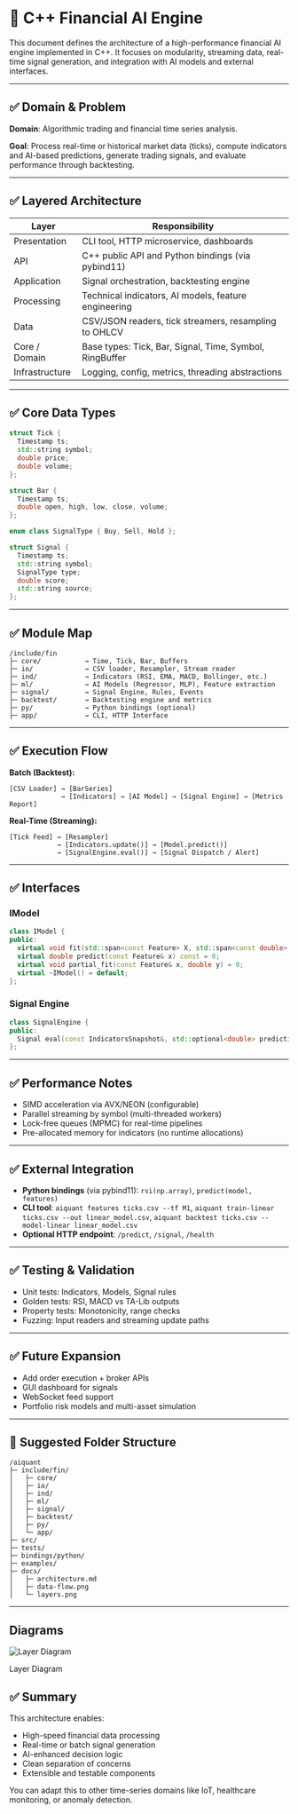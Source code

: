 # **🧠 C++ Financial AI Engine**

This document defines the architecture of a high-performance financial AI engine implemented in C++. It focuses on modularity, streaming data, real-time signal generation, and integration with AI models and external interfaces.

---

## **✅ Domain & Problem**

**Domain**: Algorithmic trading and financial time series analysis.

**Goal**: Process real-time or historical market data (ticks), compute indicators and AI-based predictions, generate trading signals, and evaluate performance through backtesting.

---

## **✅ Layered Architecture**

| Layer | Responsibility |
| --- | --- |
| Presentation | CLI tool, HTTP microservice, dashboards |
| API | C++ public API and Python bindings (via pybind11) |
| Application | Signal orchestration, backtesting engine |
| Processing | Technical indicators, AI models, feature engineering |
| Data | CSV/JSON readers, tick streamers, resampling to OHLCV |
| Core / Domain | Base types: Tick, Bar, Signal, Time, Symbol, RingBuffer |
| Infrastructure | Logging, config, metrics, threading abstractions |

---

## **✅ Core Data Types**

```cpp
struct Tick {
  Timestamp ts;
  std::string symbol;
  double price;
  double volume;
};

struct Bar {
  Timestamp ts;
  double open, high, low, close, volume;
};

enum class SignalType { Buy, Sell, Hold };

struct Signal {
  Timestamp ts;
  std::string symbol;
  SignalType type;
  double score;
  std::string source;
};

```

---

## **✅ Module Map**

```
/include/fin
├─ core/           → Time, Tick, Bar, Buffers
├─ io/             → CSV loader, Resampler, Stream reader
├─ ind/            → Indicators (RSI, EMA, MACD, Bollinger, etc.)
├─ ml/             → AI Models (Regressor, MLP), Feature extraction
├─ signal/         → Signal Engine, Rules, Events
├─ backtest/       → Backtesting engine and metrics
├─ py/             → Python bindings (optional)
├─ app/            → CLI, HTTP Interface

```

---

## **✅ Execution Flow**

**Batch (Backtest):**

```
[CSV Loader] → [BarSeries]
             → [Indicators] → [AI Model] → [Signal Engine] → [Metrics Report]
```

**Real-Time (Streaming):**

```
[Tick Feed] → [Resampler]
            → [Indicators.update()] → [Model.predict()]
            → [SignalEngine.eval()] → [Signal Dispatch / Alert]
```

---

## **✅ Interfaces**

### **IModel**

```cpp
class IModel {
public:
  virtual void fit(std::span<const Feature> X, std::span<const double> y) = 0;
  virtual double predict(const Feature& x) const = 0;
  virtual void partial_fit(const Feature& x, double y) = 0;
  virtual ~IModel() = default;
};
```

### **Signal Engine**

```cpp
class SignalEngine {
public:
  Signal eval(const IndicatorsSnapshot&, std::optional<double> prediction);
};
```

---

## **✅ Performance Notes**

- SIMD acceleration via AVX/NEON (configurable)
- Parallel streaming by symbol (multi-threaded workers)
- Lock-free queues (MPMC) for real-time pipelines
- Pre-allocated memory for indicators (no runtime allocations)

---

## **✅ External Integration**

- **Python bindings** (via pybind11): `rsi(np.array)`, `predict(model, features)`
- **CLI tool**: `aiquant features ticks.csv --tf M1`, `aiquant train-linear ticks.csv --out linear_model.csv`, `aiquant backtest ticks.csv --model-linear linear_model.csv`
- **Optional HTTP endpoint**: `/predict`, `/signal`, `/health`

---

## **✅ Testing & Validation**

- Unit tests: Indicators, Models, Signal rules
- Golden tests: RSI, MACD vs TA-Lib outputs
- Property tests: Monotonicity, range checks
- Fuzzing: Input readers and streaming update paths

---

## **✅ Future Expansion**

- Add order execution + broker APIs
- GUI dashboard for signals
- WebSocket feed support
- Portfolio risk models and multi-asset simulation

---

## **📁 Suggested Folder Structure**

```
/aiquant
├─ include/fin/
│   ├─ core/
│   ├─ io/
│   ├─ ind/
│   ├─ ml/
│   ├─ signal/
│   ├─ backtest/
│   ├─ py/
│   └─ app/
├─ src/
├─ tests/
├─ bindings/python/
├─ examples/
├─ docs/
│   ├─ architecture.md
│   ├─ data-flow.png
│   └─ layers.png

```

---

## Diagrams

![Layer Diagram](attachment:d300cb3c-e083-4ae8-977e-ba54fa4f8b63:layers.png)

Layer Diagram

## **✅ Summary**

This architecture enables:

- High-speed financial data processing
- Real-time or batch signal generation
- AI-enhanced decision logic
- Clean separation of concerns
- Extensible and testable components

You can adapt this to other time-series domains like IoT, healthcare monitoring, or anomaly detection.
